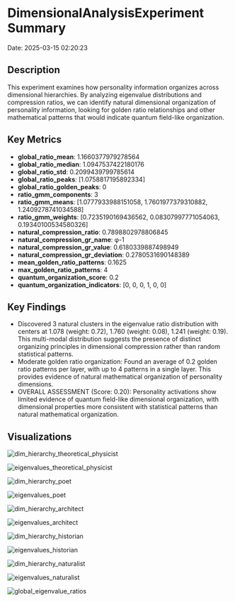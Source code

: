 # DimensionalAnalysisExperiment Summary

Date: 2025-03-15 02:20:23

## Description

This experiment examines how personality information organizes across dimensional hierarchies. By analyzing eigenvalue distributions and compression ratios, we can identify natural dimensional organization of personality information, looking for golden ratio relationships and other mathematical patterns that would indicate quantum field-like organization.

## Key Metrics

- **global_ratio_mean**: 1.1660377979278564
- **global_ratio_median**: 1.0947537422180176
- **global_ratio_std**: 0.2099439799785614
- **global_ratio_peaks**: [1.0758817195892334]
- **global_ratio_golden_peaks**: 0
- **ratio_gmm_components**: 3
- **ratio_gmm_means**: [1.0777933988151058, 1.7601977379310882, 1.2409278741034588]
- **ratio_gmm_weights**: [0.7235190169436562, 0.08307997771054063, 0.19340100534580326]
- **natural_compression_ratio**: 0.7898802978806845
- **natural_compression_gr_name**: φ-1
- **natural_compression_gr_value**: 0.6180339887498949
- **natural_compression_gr_deviation**: 0.2780531690148389
- **mean_golden_ratio_patterns**: 0.1625
- **max_golden_ratio_patterns**: 4
- **quantum_organization_score**: 0.2
- **quantum_organization_indicators**: [0, 0, 0, 1, 0, 0]

## Key Findings

- Discovered 3 natural clusters in the eigenvalue ratio distribution with centers at 1.078 (weight: 0.72), 1.760 (weight: 0.08), 1.241 (weight: 0.19). This multi-modal distribution suggests the presence of distinct organizing principles in dimensional compression rather than random statistical patterns.
- Moderate golden ratio organization: Found an average of 0.2 golden ratio patterns per layer, with up to 4 patterns in a single layer. This provides evidence of natural mathematical organization of personality dimensions.
- OVERALL ASSESSMENT (Score: 0.20): Personality activations show limited evidence of quantum field-like dimensional organization, with dimensional properties more consistent with statistical patterns than natural mathematical organization.

## Visualizations

![dim_hierarchy_theoretical_physicist](../visualizations/dimensional_hierarchy_001.png)

![eigenvalues_theoretical_physicist](../visualizations/eigenvalue_distribution_002.png)

![dim_hierarchy_poet](../visualizations/dimensional_hierarchy_003.png)

![eigenvalues_poet](../visualizations/eigenvalue_distribution_004.png)

![dim_hierarchy_architect](../visualizations/dimensional_hierarchy_005.png)

![eigenvalues_architect](../visualizations/eigenvalue_distribution_006.png)

![dim_hierarchy_historian](../visualizations/dimensional_hierarchy_007.png)

![eigenvalues_historian](../visualizations/eigenvalue_distribution_008.png)

![dim_hierarchy_naturalist](../visualizations/dimensional_hierarchy_009.png)

![eigenvalues_naturalist](../visualizations/eigenvalue_distribution_010.png)

![global_eigenvalue_ratios](global_eigenvalue_ratios.png)

